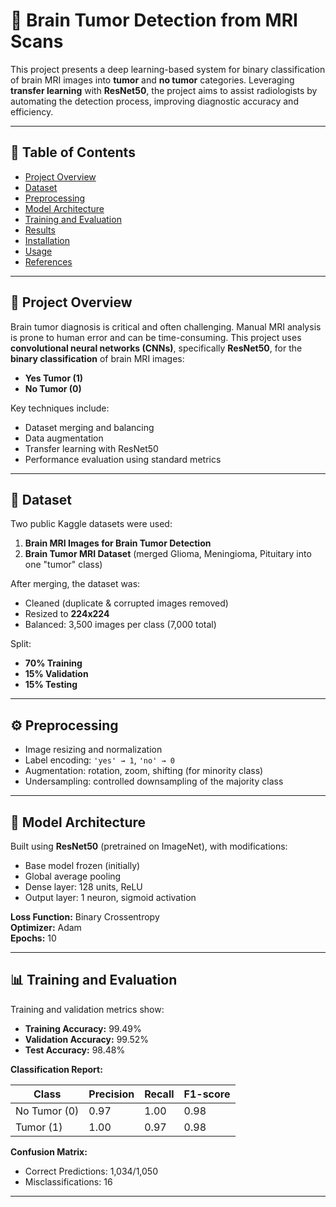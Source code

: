 # 🧠 Brain Tumor Detection from MRI Scans

This project presents a deep learning-based system for binary classification of brain MRI images into **tumor** and **no tumor** categories. Leveraging **transfer learning** with **ResNet50**, the project aims to assist radiologists by automating the detection process, improving diagnostic accuracy and efficiency.

---

## 📝 Table of Contents

- [Project Overview](#project-overview)
- [Dataset](#dataset)
- [Preprocessing](#preprocessing)
- [Model Architecture](#model-architecture)
- [Training and Evaluation](#training-and-evaluation)
- [Results](#results)
- [Installation](#installation)
- [Usage](#usage)
- [References](#references)

---

## 📌 Project Overview

Brain tumor diagnosis is critical and often challenging. Manual MRI analysis is prone to human error and can be time-consuming. This project uses **convolutional neural networks (CNNs)**, specifically **ResNet50**, for the **binary classification** of brain MRI images:

- **Yes Tumor (1)**
- **No Tumor (0)**

Key techniques include:
- Dataset merging and balancing
- Data augmentation
- Transfer learning with ResNet50
- Performance evaluation using standard metrics

---

## 📁 Dataset

Two public Kaggle datasets were used:

1. **Brain MRI Images for Brain Tumor Detection**  
2. **Brain Tumor MRI Dataset** (merged Glioma, Meningioma, Pituitary into one "tumor" class)

After merging, the dataset was:
- Cleaned (duplicate & corrupted images removed)
- Resized to **224x224**
- Balanced: 3,500 images per class (7,000 total)

Split:
- **70% Training**
- **15% Validation**
- **15% Testing**

---

## ⚙️ Preprocessing

- Image resizing and normalization
- Label encoding: `'yes' → 1`, `'no' → 0`
- Augmentation: rotation, zoom, shifting (for minority class)
- Undersampling: controlled downsampling of the majority class

---

## 🧠 Model Architecture

Built using **ResNet50** (pretrained on ImageNet), with modifications:

- Base model frozen (initially)
- Global average pooling
- Dense layer: 128 units, ReLU
- Output layer: 1 neuron, sigmoid activation

**Loss Function:** Binary Crossentropy  
**Optimizer:** Adam  
**Epochs:** 10  

---

## 📊 Training and Evaluation

Training and validation metrics show:

- **Training Accuracy:** 99.49%
- **Validation Accuracy:** 99.52%
- **Test Accuracy:** 98.48%

**Classification Report:**

| Class         | Precision | Recall | F1-score |
|---------------|-----------|--------|----------|
| No Tumor (0)  | 0.97      | 1.00   | 0.98     |
| Tumor (1)     | 1.00      | 0.97   | 0.98     |

**Confusion Matrix:**
- Correct Predictions: 1,034/1,050
- Misclassifications: 16

---


